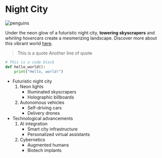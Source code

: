 



# Night City

![penguins](/images/city_2077.gif)

Under the neon glow of a futuristic night city, **towering skyscrapers** and *whirling hovercars* create a mesmerizing landscape. Discover more about this vibrant world [here](https://www.nightcity.com/).

> This is a quote
> Another line of quote

```python
# This is a code block
def hello_world():
    print("Hello, world!")
```

- Futuristic night city
   1. Neon lights
      - Illuminated skyscrapers
      - Holographic billboards
   2. Autonomous vehicles
      - Self-driving cars
      - Delivery drones
- Technological advancements
   1. AI integration
      - Smart city infrastructure
      - Personalized virtual assistants
   2. Cybernetics
      - Augmented humans
      - Biotech implants

